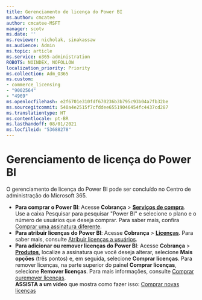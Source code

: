 ```yaml
---
title: Gerenciamento de licença do Power BI
ms.author: cmcatee
author: cmcatee-MSFT
manager: scotv
ms.date: ''
ms.reviewer: nicholak, sinakassaw
ms.audience: Admin
ms.topic: article
ms.service: o365-administration
ROBOTS: NOINDEX, NOFOLLOW
localization_priority: Priority
ms.collection: Adm_O365
ms.custom:
- commerce_licensing
- "9002564"
- "4969"
ms.openlocfilehash: e2f6701e310fdf670236b3b795c93b04a7fb32be
ms.sourcegitcommit: 540a4e2515f7cfddee65519046454fc4437cd287
ms.translationtype: HT
ms.contentlocale: pt-BR
ms.lasthandoff: 08/01/2021
ms.locfileid: "53688278"
---
```

# <a name="power-bi-license-management"></a>Gerenciamento de licença do Power BI

O gerenciamento de licença do Power BI pode ser concluído no Centro de administração do Microsoft 365.

- **Para comprar o Power BI**: Acesse **Cobrança** \> **[Serviços de compra](https://go.microsoft.com/fwlink/p/?linkid=868433)**. Use a caixa Pesquisar para pesquisar "Power BI" e selecione o plano e o número de usuários que deseja comprar. Para saber mais, confira [Comprar uma assinatura diferente](/microsoft-365/commerce/try-or-buy-microsoft-365#buy-a-different-subscription).
- **Para atribuir licenças do Power BI**: Acesse **Cobrança** > **[Licenças](https://go.microsoft.com/fwlink/p/?linkid=842264)**. Para saber mais, consulte [Atribuir licenças a usuários](/microsoft-365/admin/manage/assign-licenses-to-users).
- **Para adicionar ou remover licenças do Power BI**: Acesse **Cobrança** > **[Produtos](https://go.microsoft.com/fwlink/p/?linkid=842054)**, localize a assinatura que você deseja alterar, selecione **Mais opções** (três pontos) e, em seguida, selecione **Comprar licenças**. Para remover licenças, na parte superior do painel **Comprar licenças**, selecione **Remover licenças**. Para mais informações, consulte [Comprar ouremover licenças](/microsoft-365/commerce/licenses/buy-licenses).\
**ASSISTA a um vídeo** que mostra como fazer isso: [Comprar novas licenças](https://go.microsoft.com/fwlink/p/?linkid=2154857)